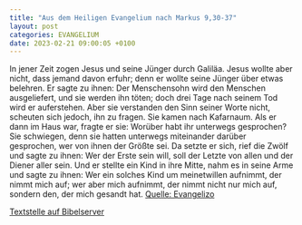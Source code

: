 ```yaml
---
title: "Aus dem Heiligen Evangelium nach Markus 9,30-37"
layout: post
categories: EVANGELIUM
date: 2023-02-21 09:00:05 +0100
---
```

In jener Zeit zogen Jesus und seine Jünger durch Galiläa. Jesus wollte aber nicht, dass jemand davon erfuhr;
denn er wollte seine Jünger über etwas belehren. Er sagte zu ihnen: Der Menschensohn wird den Menschen ausgeliefert, und sie werden ihn töten; doch drei Tage nach seinem Tod wird er auferstehen.
Aber sie verstanden den Sinn seiner Worte nicht, scheuten sich jedoch, ihn zu fragen.
Sie kamen nach Kafarnaum. Als er dann im Haus war, fragte er sie: Worüber habt ihr unterwegs gesprochen?
Sie schwiegen, denn sie hatten unterwegs miteinander darüber gesprochen, wer von ihnen der Größte sei.
Da setzte er sich, rief die Zwölf und sagte zu ihnen: Wer der Erste sein will, soll der Letzte von allen und der Diener aller sein.
Und er stellte ein Kind in ihre Mitte, nahm es in seine Arme und sagte zu ihnen:
Wer ein solches Kind um meinetwillen aufnimmt, der nimmt mich auf; wer aber mich aufnimmt, der nimmt nicht nur mich auf, sondern den, der mich gesandt hat.
[Quelle: Evangelizo](https://evangeliumtagfuertag.org/DE/gospel)

[Textstelle auf Bibelserver](https://www.bibleserver.com/EU/Markus9,30-37)
